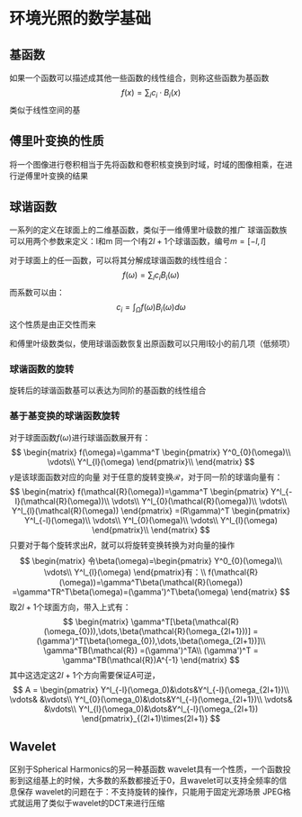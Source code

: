 # 环境光照的数学基础

## 基函数
如果一个函数可以描述成其他一些函数的线性组合，则称这些函数为基函数
$$
f(x)=\sum_ic_i\cdot B_i(x)
$$
类似于线性空间的基

## 傅里叶变换的性质
将一个图像进行卷积相当于先将函数和卷积核变换到时域，时域的图像相乘，在进行逆傅里叶变换的结果

## 球谐函数
一系列的定义在球面上的二维基函数，类似于一维傅里叶级数的推广
球谐函数族可以用两个参数来定义：l和m
同一个l有$2l+1$个球谐函数，编号$m=[-l,l]$

对于球面上的任一函数，可以将其分解成球谐函数的线性组合：
$$
f(\omega)=\sum_ic_iB_i(\omega)
$$
而系数可以由：
$$
c_i=\int_{\Omega}f(\omega)B_i(\omega)d\omega
$$
这个性质是由正交性而来

和傅里叶级数类似，使用球谐函数恢复出原函数可以只用l较小的前几项（低频项）

### 球谐函数的旋转
旋转后的球谐函数基可以表达为同阶的基函数的线性组合
### 基于基变换的球谐函数旋转
对于球面函数$f(\omega)$进行球谐函数展开有：
$$
\begin{matrix}
f(\omega)=\gamma^T
\begin{pmatrix}
Y^0_{0}(\omega)\\
\vdots\\
Y^l_{l}(\omega)
\end{pmatrix}\\
\end{matrix}
$$
$\gamma$是该球面函数对应的向量
对于任意的旋转变换$\mathcal{R}$，对于同一阶的球谐向量有：
$$
\begin{matrix}
f(\mathcal{R}(\omega))=\gamma^T
\begin{pmatrix}
Y^l_{-l}(\mathcal{R}(\omega))\\
\vdots\\
Y^l_{0}(\mathcal{R}(\omega))\\
\vdots\\
Y^l_{l}(\mathcal{R}(\omega))
\end{pmatrix}
=(R\gamma)^T
\begin{pmatrix}
Y^l_{-l}(\omega)\\
\vdots\\
Y^l_{0}(\omega)\\
\vdots\\
Y^l_{l}(\omega)
\end{pmatrix}\\
\end{matrix}
$$
只要对于每个旋转求出$R$，就可以将旋转变换转换为对向量的操作
$$
\begin{matrix}
令\beta(\omega)=\begin{pmatrix}
Y^0_{0}(\omega)\\
\vdots\\
Y^l_{l}(\omega)
\end{pmatrix}有：\\
f(\mathcal{R}(\omega))=\gamma^T\beta(\mathcal{R}(\omega))
=\gamma^TR^T\beta(\omega)=(\gamma')^T\beta(\omega)
\end{matrix}
$$
取$2l+1$个球面方向，带入上式有：
$$
\begin{matrix}
\gamma^T[\beta(\mathcal{R}(\omega_{0})),\dots,\beta(\mathcal{R}(\omega_{2l+1}))]
=(\gamma')^T[\beta(\omega_{0}),\dots,\beta(\omega_{2l+1})]\\
\gamma^TB(\mathcal{R})
=(\gamma')^TA\\
(\gamma')^T = \gamma^TB(\mathcal{R})A^{-1}
\end{matrix}
$$
其中这选定这$2l+1$个方向需要保证$A$可逆，
$$
A = \begin{pmatrix}
Y^l_{-l}(\omega_0)&\dots&Y^l_{-l}(\omega_{2l+1})\\
\vdots& &\vdots\\
Y^l_{0}(\omega_0)&\dots&Y^l_{-l}(\omega_{2l+1})\\
\vdots& &\vdots\\
Y^l_{l}(\omega_0)&\dots&Y^l_{-l}(\omega_{2l+1})
\end{pmatrix}_{(2l+1)\times(2l+1)}
$$
## Wavelet
区别于Spherical Harmonics的另一种基函数
wavelet具有一个性质，一个函数投影到这组基上的时候，大多数的系数都接近于0，且wavelet可以支持全频率的信息保存
wavelet的问题在于：不支持旋转的操作，只能用于固定光源场景
JPEG格式就运用了类似于wavelet的DCT来进行压缩